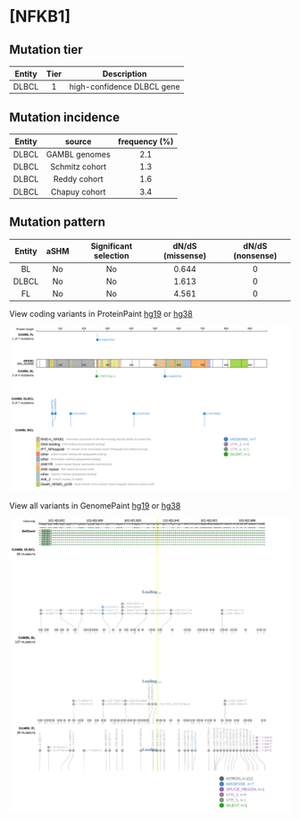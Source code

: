 # [NFKB1]

## Mutation tier

|Entity|Tier|Description               |
|:------:|:----:|--------------------------|
|DLBCL |1   |high-confidence DLBCL gene|
## Mutation incidence

|Entity|source        |frequency (%)|
|:------:|:--------------:|:-------------:|
|DLBCL |GAMBL genomes |2.1          |
|DLBCL |Schmitz cohort|1.3          |
|DLBCL |Reddy cohort  |1.6          |
|DLBCL |Chapuy cohort |3.4          |

## Mutation pattern

|Entity|aSHM|Significant selection|dN/dS (missense)|dN/dS (nonsense)|
|:------:|:----:|:---------------------:|:----------------:|:----------------:|
|BL    |No  |No                   |0.644           |0               |
|DLBCL |No  |No                   |1.613           |0               |
|FL    |No  |No                   |4.561           |0               |




View coding variants in ProteinPaint [hg19](https://www.bcgsc.ca/downloads/morinlab/GAMBL/test/genes/NFKB1_protein.html)  or [hg38](https://www.bcgsc.ca/downloads/morinlab/GAMBL/test/genes/NFKB1_protein_hg38.html)

![image](images/proteinpaint/NFKB1_NM_003998.svg)

View all variants in GenomePaint [hg19](https://www.bcgsc.ca/downloads/morinlab/GAMBL/test/genes/NFKB1.html)  or [hg38](https://www.bcgsc.ca/downloads/morinlab/GAMBL/test/genes/NFKB1_hg38.html)

![image](images/proteinpaint/NFKB1.svg)

